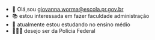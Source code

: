 - 👋 Olá,sou giovanna.worma@escola.pr.gov.br
- 📚 estou interessada em fazer faculdade administração 
- 💜 atualmente estou estudando no ensino médio 
- 👩🏻‍✈️ desejo ser da Polícia Federal 


<!---
worminha/worminha is a ✨ special ✨ repository because its `README.md` (this file) appears on your GitHub profile.
You can click the Preview link to take a look at your changes.
--->
